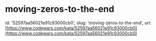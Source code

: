 # moving-zeros-to-the-end

id: '52597aa56021e91c93000cb0',
slug: 'moving-zeros-to-the-end',
url: [https://www.codewars.com/kata/52597aa56021e91c93000cb0](https://www.codewars.com/kata/52597aa56021e91c93000cb0)

